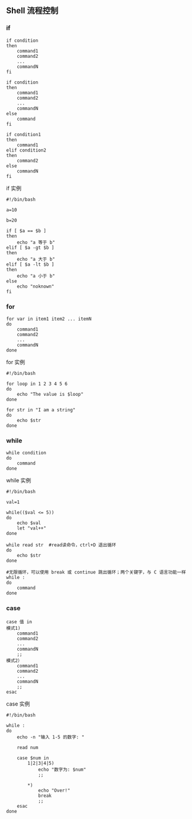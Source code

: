 ## Shell 流程控制

### if

```shell
if condition
then
    command1 
    command2
    ...
    commandN 
fi
```

```shell
if condition
then
    command1 
    command2
    ...
    commandN
else
    command
fi
```

```shell
if condition1
then
    command1
elif condition2 
then 
    command2
else
    commandN
fi
```

if 实例
```shell
#!/bin/bash

a=10

b=20

if [ $a == $b ]
then
    echo "a 等于 b"
elif [ $a -gt $b ]
then
    echo "a 大于 b"
elif [ $a -lt $b ]
then
    echo "a 小于 b"
else
    echo "noknown"
fi
```

### for

```shell
for var in item1 item2 ... itemN
do
    command1
    command2
    ...
    commandN
done
```
for 实例
```shell
#!/bin/bash

for loop in 1 2 3 4 5 6 
do
    echo "The value is $loop"
done

for str in "I am a string"
do
    echo $str
done
```

### while

```shell
while condition
do
    command
done
```
while 实例
```shell
#!/bin/bash

val=1

while(($val <= 5)) 
do
    echo $val
    let "val++"
done

while read str  #read读命令，ctrl+D 退出循环
do
    echo $str
done
```

```shell
#无限循环，可以使用 break 或 continue 跳出循环；两个关键字，与 C 语言功能一样
while :
do
    command
done
```

### case

```shell
case 值 in
模式1)
    command1
    command2
    ...
    commandN
    ;;
模式2）
    command1
    command2
    ...
    commandN
    ;;
esac
```
case 实例
```shell
#!/bin/bash

while :
do
    echo -n "输入 1-5 的数字: "
    
    read num 

    case $num in
        1|2|3|4|5)
            echo "数字为: $num"
            ;;  

        *)  
            echo "Over!"
            break
            ;;  
    esac
done
```

